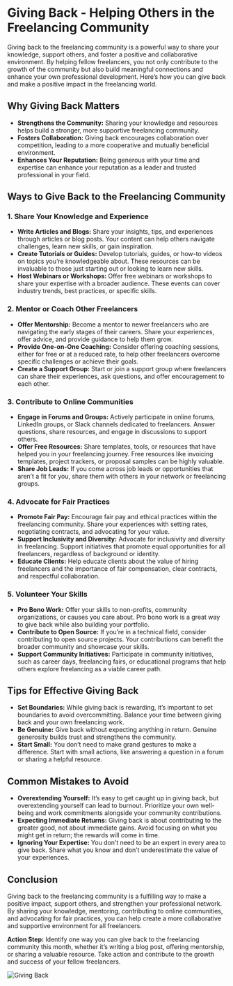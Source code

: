 # Giving Back - Helping Others in the Freelancing Community

Giving back to the freelancing community is a powerful way to share your knowledge, support others, and foster a positive and collaborative environment. By helping fellow freelancers, you not only contribute to the growth of the community but also build meaningful connections and enhance your own professional development. Here’s how you can give back and make a positive impact in the freelancing world.

## Why Giving Back Matters

- **Strengthens the Community:** Sharing your knowledge and resources helps build a stronger, more supportive freelancing community.
- **Fosters Collaboration:** Giving back encourages collaboration over competition, leading to a more cooperative and mutually beneficial environment.
- **Enhances Your Reputation:** Being generous with your time and expertise can enhance your reputation as a leader and trusted professional in your field.

## Ways to Give Back to the Freelancing Community

### 1. **Share Your Knowledge and Experience**

- **Write Articles and Blogs:** Share your insights, tips, and experiences through articles or blog posts. Your content can help others navigate challenges, learn new skills, or gain inspiration.
- **Create Tutorials or Guides:** Develop tutorials, guides, or how-to videos on topics you’re knowledgeable about. These resources can be invaluable to those just starting out or looking to learn new skills.
- **Host Webinars or Workshops:** Offer free webinars or workshops to share your expertise with a broader audience. These events can cover industry trends, best practices, or specific skills.

### 2. **Mentor or Coach Other Freelancers**

- **Offer Mentorship:** Become a mentor to newer freelancers who are navigating the early stages of their careers. Share your experiences, offer advice, and provide guidance to help them grow.
- **Provide One-on-One Coaching:** Consider offering coaching sessions, either for free or at a reduced rate, to help other freelancers overcome specific challenges or achieve their goals.
- **Create a Support Group:** Start or join a support group where freelancers can share their experiences, ask questions, and offer encouragement to each other.

### 3. **Contribute to Online Communities**

- **Engage in Forums and Groups:** Actively participate in online forums, LinkedIn groups, or Slack channels dedicated to freelancers. Answer questions, share resources, and engage in discussions to support others.
- **Offer Free Resources:** Share templates, tools, or resources that have helped you in your freelancing journey. Free resources like invoicing templates, project trackers, or proposal samples can be highly valuable.
- **Share Job Leads:** If you come across job leads or opportunities that aren’t a fit for you, share them with others in your network or freelancing groups.

### 4. **Advocate for Fair Practices**

- **Promote Fair Pay:** Encourage fair pay and ethical practices within the freelancing community. Share your experiences with setting rates, negotiating contracts, and advocating for your value.
- **Support Inclusivity and Diversity:** Advocate for inclusivity and diversity in freelancing. Support initiatives that promote equal opportunities for all freelancers, regardless of background or identity.
- **Educate Clients:** Help educate clients about the value of hiring freelancers and the importance of fair compensation, clear contracts, and respectful collaboration.

### 5. **Volunteer Your Skills**

- **Pro Bono Work:** Offer your skills to non-profits, community organizations, or causes you care about. Pro bono work is a great way to give back while also building your portfolio.
- **Contribute to Open Source:** If you’re in a technical field, consider contributing to open source projects. Your contributions can benefit the broader community and showcase your skills.
- **Support Community Initiatives:** Participate in community initiatives, such as career days, freelancing fairs, or educational programs that help others explore freelancing as a viable career path.

## Tips for Effective Giving Back

- **Set Boundaries:** While giving back is rewarding, it’s important to set boundaries to avoid overcommitting. Balance your time between giving back and your own freelancing work.
- **Be Genuine:** Give back without expecting anything in return. Genuine generosity builds trust and strengthens the community.
- **Start Small:** You don’t need to make grand gestures to make a difference. Start with small actions, like answering a question in a forum or sharing a helpful resource.

## Common Mistakes to Avoid

- **Overextending Yourself:** It’s easy to get caught up in giving back, but overextending yourself can lead to burnout. Prioritize your own well-being and work commitments alongside your community contributions.
- **Expecting Immediate Returns:** Giving back is about contributing to the greater good, not about immediate gains. Avoid focusing on what you might get in return; the rewards will come in time.
- **Ignoring Your Expertise:** You don’t need to be an expert in every area to give back. Share what you know and don’t underestimate the value of your experiences.

## Conclusion

Giving back to the freelancing community is a fulfilling way to make a positive impact, support others, and strengthen your professional network. By sharing your knowledge, mentoring, contributing to online communities, and advocating for fair practices, you can help create a more collaborative and supportive environment for all freelancers.

**Action Step:** Identify one way you can give back to the freelancing community this month, whether it’s writing a blog post, offering mentorship, or sharing a valuable resource. Take action and contribute to the growth and success of your fellow freelancers.

![Giving Back](./images/giving-back.png)
